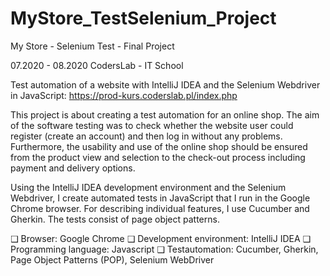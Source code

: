 # MyStore_TestSelenium_Project
My Store - Selenium Test - Final Project

07.2020 - 08.2020 
CodersLab - IT School

Test automation of a website with IntelliJ IDEA and the Selenium Webdriver in JavaScript:
https://prod-kurs.coderslab.pl/index.php

This project is about creating a test automation for an online shop. The aim of the software testing was to check whether the website user could register (create an account) and then log in without any problems. 
Furthermore, the usability and use of the online shop should be ensured from the product view and selection to the check-out process including payment and delivery options.

Using the IntelliJ IDEA development environment and the Selenium Webdriver, 
I create automated tests in JavaScript that I run in the Google Chrome browser. 
For describing individual features, I use Cucumber and Gherkin. The tests consist of page object patterns.


❑ Browser: Google Chrome
❑ Development environment: IntelliJ IDEA
❑ Programming language: Javascript
❑ Testautomation: Cucumber, Gherkin, Page Object Patterns (POP),
Selenium WebDriver






